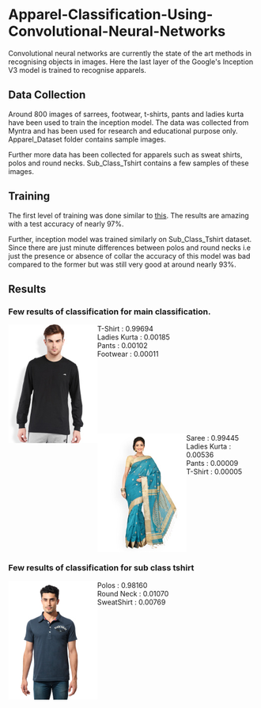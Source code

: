 # Apparel-Classification-Using-Convolutional-Neural-Networks

Convolutional neural networks are currently the state of the art methods in recognising objects in images. Here the last layer of the Google's Inception V3 model is trained to recognise apparels.

## Data Collection

Around 800 images of sarrees, footwear, t-shirts, pants and ladies kurta have been used to train the inception model. The data was collected from Myntra and has been used for research and educational purpose only. Apparel_Dataset folder contains sample images.

Further more data has been collected for apparels such as sweat shirts, polos and round necks. Sub_Class_Tshirt contains a few samples of these images.

## Training
The first level of training was done similar to [this](https://codelabs.developers.google.com/codelabs/tensorflow-for-poets/).
The results are amazing with a test accuracy of nearly 97%.

Further, inception model was trained similarly on Sub_Class_Tshirt dataset. Since there are just minute differences between polos and round necks i.e just the presence or absence of collar the accuracy of this model was bad compared to the former but was still very good at around nearly 93%.

## Results

### Few results of classification for main classification.
<div>
<img align="left" src="https://raw.githubusercontent.com/esha-sg/Apparel-Classification-Using-Convolutional-Neural-Networks/master/Apparel_Dataset/T_Shirts/T_Shirt1.jpg">
T-Shirt      : 0.99694 <br/>
Ladies Kurta : 0.00185 <br/>
Pants        : 0.00102 <br/>
Footwear     : 0.00011 <br/><br/><br/><br/><br/><br/><br/><br/><br/><br/>

<img align="left" src="https://raw.githubusercontent.com/esha-sg/Apparel-Classification-Using-Convolutional-Neural-Networks/master/Apparel_Dataset/Sarees/Saree1.jpg">
Saree        : 0.99445 <br/>
Ladies Kurta : 0.00536 <br/>
Pants        : 0.00009 <br/>
T-Shirt      : 0.00005 <br/><br/><br/><br/><br/><br/><br/><br/><br/><br/>

### Few results of classification for sub class tshirt

<img align="left" src="https://raw.githubusercontent.com/esha-sg/Apparel-Classification-Using-Convolutional-Neural-Networks/master/Sub_Class_TShirt/Polos/Polos1.jpg">
Polos       : 0.98160<br/>
Round Neck  : 0.01070<br/>
SweatShirt  : 0.00769<br/>
  









